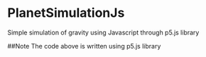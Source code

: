 # PlanetSimulationJs
Simple simulation of gravity using Javascript through p5.js library

##Note
The code above is written using p5.js library
